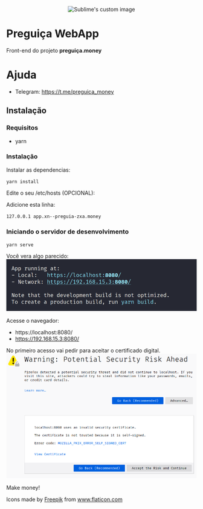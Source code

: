 <p align="center">
  <img src="docs/preguiça.png" alt="Sublime's custom image"/>
</p>

# Preguiça WebApp

Front-end do projeto **preguiça.money** 

# Ajuda

* Telegram: https://t.me/preguica_money


## Instalação

### Requisitos
* yarn 

### Instalação

Instalar as dependencias:  
```
yarn install
```

Edite o seu /etc/hosts (OPCIONAL):  

Adicione esta linha:  
```
127.0.0.1 app.xn--preguia-zxa.money
```

### Iniciando o servidor de desenvolvimento

```
yarn serve
```

Você vera algo parecido:   
![img01](docs/image01.png)

Acesse o navegador:
* https://localhost:8080/
* https://192.168.15.3:8080/

No primeiro acesso vai pedir para aceitar o certificado digital.  
![img02](docs/image02.png)  


Make money!

Icons made by <a href="https://www.flaticon.com/authors/freepik" title="Freepik">Freepik</a> from <a href="https://www.flaticon.com/" title="Flaticon"> www.flaticon.com</a>
